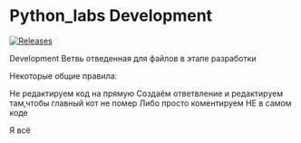 # Python_labs Development
[![Releases](https://img.shields.io/github/v/release/trbflxr/kino?include_prereleases&label=DOWNLOAD&style=for-the-badge)](https://github.com/trbflxr/kino/releases)

Development 
  Ветвь отведенная для файлов в этапе разработки

Некоторые общие правила:

  Не редактируем код на прямую
    Создаём ответвление и редактируем там,чтобы главный кот не помер
    Либо просто коментируем НЕ в самом коде
    
Я всё
